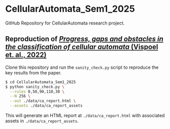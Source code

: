 # CellularAutomata_Sem1_2025

GitHub Repository for CellularAutomata research project.

## Reproduction of [*Progress, gaps and obstacles in the classification of cellular automata* (Vispoel et. al., 2022)](https://www.sciencedirect.com/science/article/pii/S0167278921002311)

Clone this repository and run the `sanity_check.py` script to reproduce the key results from the paper.

```bash
$ cd CellularAutomata_Sem1_2025
$ python sanity_check.py \
  --rules 0,50,90,110,30 \
  --N 256 \
  --out ./data/ca_report.html \
  --assets ./data/ca_report_assets
```

This will generate an HTML report at `./data/ca_report.html` with associated assets in `./data/ca_report_assets`.